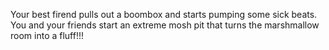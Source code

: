 Your best firend pulls out a boombox and starts
pumping some sick beats. You and your friends 
start an extreme mosh pit that turns the 
marshmallow room into a fluff!!!
